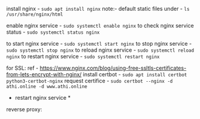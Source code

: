 install nginx - ```sudo apt install nginx```
note:- default static files under - ```ls /usr/share/nginx/html```

enable nginx service - ```sudo systemctl enable nginx```
to check nginx service status - ```sudo systemctl status nginx```

to start nginx service - ```sudo systemctl start nginx```
to stop nginx service - ```sudo systemctl stop nginx```
to reload nginx service - ```sudo systemctl reload nginx```
to restart nginx service - ```sudo systemctl restart nginx```

for SSL:
ref - https://www.nginx.com/blog/using-free-ssltls-certificates-from-lets-encrypt-with-nginx/
install certbot - ```sudo apt install certbot python3-certbot-nginx```
request certifice - ```sudo certbot --nginx -d athi.online -d www.athi.online```
* restart nginx service *

reverse proxy: